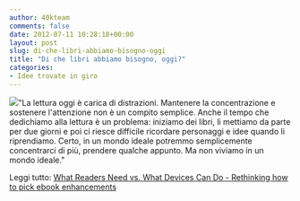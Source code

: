 ```yaml
---
author: 40kteam
comments: false
date: 2012-07-11 10:28:18+00:00
layout: post
slug: di-che-libri-abbiamo-bisogno-oggi
title: "Di che libri abbiamo bisogno, oggi?"
categories:
- Idee trovate in giro
---
```


![](http://40k.it/wp-content/uploads/2012/07/character-note.png)"La lettura oggi è carica di distrazioni. Mantenere la concentrazione e sostenere l'attenzione non è un compito semplice. Anche il tempo che dedichiamo alla lettura è un problema: iniziamo dei libri, li mettiamo da parte per due giorni e poi ci riesce difficile ricordare personaggi e idee quando li riprendiamo. Certo, in un mondo ideale potremmo semplicemente concentrarci di più, prendere qualche appunto. Ma non viviamo in un mondo ideale."

Leggi tutto: [What Readers Need vs. What Devices Can Do - Rethinking how to pick ebook enhancements](http://newkindofbook.com/2012/07/what-readers-need-vs-what-devices-can-do/)
